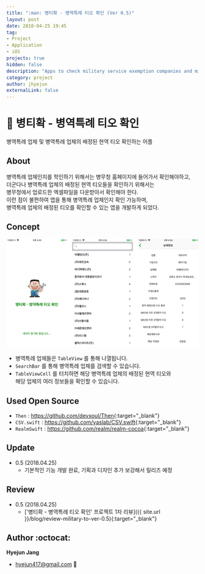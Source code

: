 ```yaml
---
title: ":man: 병티확 - 병역특례 티오 확인 (Ver 0.5)"
layout: post
date: 2018-04-25 19:45
tag:
- Project
- Application
- iOS
projects: true
hidden: false
description: "Apps to check military service exemption companies and military service exception TO."
category: project
author: jhyejun
externalLink: false
---
```


# :man: 병티확 - 병역특례 티오 확인
병역특례 업체 및 병역특례 업체의 배정된 현역 티오 확인하는 어플


## About
병역특례 업체인지를 학인하기 위해서는 병무청 홈페이지에 들어가서 확인해야하고,<br>
더군다나 병역특례 업체의 배정된 현역 티오들을 확인하기 위해서는<br>
병무청에서 업로드한 엑셀파일을 다운받아서 확인해야 한다.<br>
이런 점이 불편하여 앱을 통해 병역특례 업체인지 확인 가능하며,<br>
병역특례 업체의 배정된 티오를 확인할 수 있는 앱을 개발하게 되었다.<br>


## Concept
![Screenshot](/assets/images/project/military-to/screenshot-slide-ver-0.5.png)

- 병역특례 업체들은 `TableView` 를 통해 나열됩니다.
- `SearchBar` 를 통해 병역특례 업체를 검색할 수 있습니다.
- `TableViewCell` 를 터치하면 해당 병역특례 업체의 배정된 현역 티오와<br>
해당 업체의 여러 정보들을 확인할 수 있습니다.


## Used Open Source
- `Then` : <https://github.com/devxoul/Then>{:target="_blank"}
- `CSV.swift` : <https://github.com/yaslab/CSV.swift>{:target="_blank"}
- `RealmSwift` : <https://github.com/realm/realm-cocoa>{:target="_blank"}


## Update
- 0.5 (2018.04.25)
    - 기본적인 기능 개발 완료, 기획과 디자인 추가 보강해서 릴리즈 예정


## Review
- 0.5 (2018.04.25)
    - ['병티확 - 병역특례 티오 확인' 프로젝트 1차 리뷰]({{ site.url }}/blog/review-military-to-ver-0.5){:target="_blank"}


## Author :octocat:
**Hyejun Jang**
- hyejun417@gmail.com :email:
